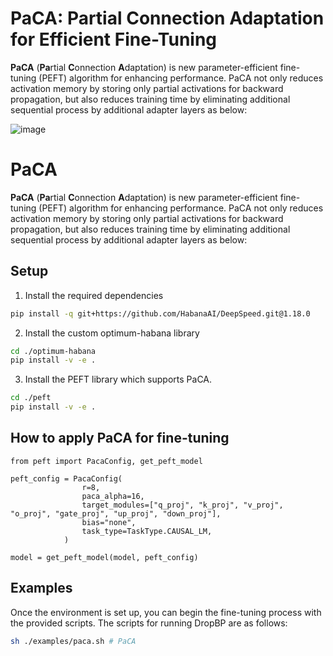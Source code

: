 # PaCA: Partial Connection Adaptation for Efficient Fine-Tuning
**PaCA** (**Pa**rtial **C**onnection **A**daptation) is new parameter-efficient fine-tuning (PEFT) algorithm for enhancing performance. PaCA not only reduces activation memory by storing only partial activations for backward propagation, but also reduces training time by eliminating additional sequential process by additional adapter layers as below:

![image](https://github.com/user-attachments/assets/9b59b1b9-a4dd-4513-84e7-fc9e3551bbce)


# PaCA
**PaCA** (**Pa**rtial **C**onnection **A**daptation) is new parameter-efficient fine-tuning (PEFT) algorithm for enhancing performance. PaCA not only reduces activation memory by storing only partial activations for backward propagation, but also reduces training time by eliminating additional sequential process by additional adapter layers as below:

## Setup

1. Install the required dependencies
```bash
pip install -q git+https://github.com/HabanaAI/DeepSpeed.git@1.18.0
```

2.  Install the custom optimum-habana library
 ```bash
cd ./optimum-habana
pip install -v -e .
```

3. Install the PEFT library which supports PaCA.
```bash
cd ./peft
pip install -v -e .
```   


## How to apply PaCA for fine-tuning 
```
from peft import PacaConfig, get_peft_model

peft_config = PacaConfig(
                r=8,
                paca_alpha=16,
                target_modules=["q_proj", "k_proj", "v_proj", "o_proj", "gate_proj", "up_proj", "down_proj"],
                bias="none",
                task_type=TaskType.CAUSAL_LM,
            )

model = get_peft_model(model, peft_config)
```

## Examples 

Once the environment is set up, you can begin the fine-tuning process with the provided scripts. The scripts for running DropBP are as follows:

```bash
sh ./examples/paca.sh # PaCA
```
